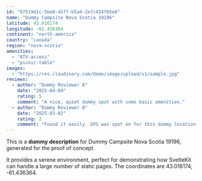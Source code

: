 ```yaml
---
id: "07519d1c-5be8-45ff-b5a4-2e7c414f65e6"
name: "Dummy Campsite Nova Scotia 19196"
latitude: 43.016174
longitude: -61.436364
continent: "north-america"
country: "canada"
region: "nova-scotia"
amenities:
  - "ATV-access"
  - "picnic-table"
images:
  - "https://res.cloudinary.com/demo/image/upload/v1/sample.jpg"
reviews:
  - author: "Dummy Reviewer A"
    date: "2025-04-04"
    rating: 5
    comment: "A nice, quiet dummy spot with some basic amenities."
  - author: "Dummy Reviewer B"
    date: "2025-03-02"
    rating: 2
    comment: "Found it easily. GPS was spot on for this dummy location."
---
```


This is a **dummy description** for Dummy Campsite Nova Scotia 19196, generated for the proof of concept.

It provides a serene environment, perfect for demonstrating how SvelteKit can handle a large number of static pages. The coordinates are 43.016174, -61.436364.
